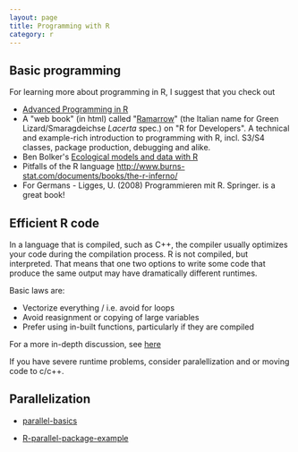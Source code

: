 ```yaml
---
layout: page
title: Programming with R
category: r
---
```


## Basic programming 

For learning more about programming in R, I suggest that you check out

* [Advanced Programming in R](http://adv-r.had.co.nz/)
* A "web book" (in html) called "[Ramarrow](http://www.quantide.com/R/ramarro/)" (the Italian name for Green Lizard/Smaragdeichse *Lacerta* spec.) on "R for Developers". A technical and example-rich introduction to programming with R, incl. S3/S4 classes, package production, debugging and alike.
* Ben Bolker's [Ecological models and data with R](http://ms.mcmaster.ca/~bolker/emdbook/)
* Pitfalls of the R language http://www.burns-stat.com/documents/books/the-r-inferno/
* For Germans - Ligges, U. (2008) Programmieren mit R. Springer. is a great book!


## Efficient R code

In a language that is compiled, such as C++, the compiler usually optimizes your code during the compilation process. R is not compiled, but interpreted. That means that one two options to write some code that produce the same output may have dramatically different runtimes. 

Basic laws are:

* Vectorize everything / i.e. avoid for loops
* Avoid reasignment or copying of large variables
* Prefer using in-built functions, particularly if they are compiled

For a more in-depth discussion, see [here](http://adv-r.had.co.nz/Performance.html)

If you have severe runtime problems, consider paralellization and or moving code to c/c++.

## Parallelization

* [parallel-basics](https://github.com/berkeley-scf/tutorial-parallel-basics/blob/master/parallel-basics.Rmd)

* [R-parallel-package-example](https://github.com/timchurches/smaRts/blob/master/parallel-package/R-parallel-package-example.md)




